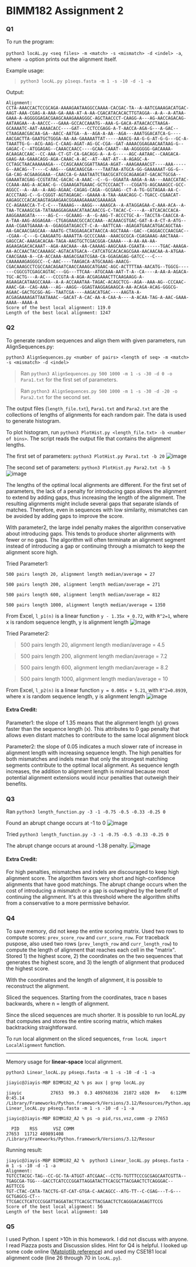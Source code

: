 # BIMM182 Assignment 2
### Q1
To run the program:

`python3 locAL.py <seq files> -m <match> -s <mismatch> -d <indel> -a`, where `-a` option prints out the alignment itself.

Example usage:

>`python3 locAL.py p1seqs.fasta -m 1 -s -10 -d -1 -a`

Output:
```
Alignment:
CCTA-AAACCACTCCGCAGA-AAAAGAATAAGGCCAAAA-CACGAC-TA--A-AATCGAAAGACATGAC-AAGT-AAA-CGAG-A-AAA-GA-AAA-AT-A-AA-CGACATACACACTTGTAGGA--A-A--A-ATAA-GAAA-A-AGGGGGAGACGAAGCAAAGAAAGGGC-AGCTAACCCT-CAAGG-A---AG-AACCAGACAG-AATAAGAA--A-AACCC---GAAA-GCCACCAAATG--AAA-G-GACA-ATAACACCTAAGA-GCAAAATC-AAT-AAAACACC----GAT---CCTCCGAGG-A-T-AACCA-AGA-G---A-GAC--CTAAGAACGACAA-GA--AACC-AATGA--A--AGA-A-AA--AGA---AAATGGACATCA-G----AACGACTTA-GAATGCTGGGA-AA-AA-GAAAAATTAT-----AAACG-AA-G-G-AT-G-G---GC-A-TAAATTG-G--ACG-AAG-C-CAAG-AGAT-AG-GC-CGA--GAT-AAAACGGAGAACAATAAG-G--GAGAC-C--ATGGAGAG--CAAACCAACC----GCAA-CAAAT--AA-AGGGGGG-GACAAAA-ACAAGACCAAC--CC-AAA-CT-GT-CA-GACAGG-A--A-G-----AGC-AATAAC--CAAGACA-GAAG-AA-GAAACAGG-AGA-CAAAC-A-AC--AT--AAT-AT--A-AGAGC-A-CCTAGCTAACAAAAAAGA---CCAGCAAACGGATTAAGA-AGAT--AAAGAAAACGT----AAA-----G--AACAG--T----C-AAG---GAACAAGCGA----TAATAA-ATGCA-GG-GAAAAAAT-GG-G--GA-CAG-ACGAAGGAAA--CAACCA-G-AAATAATCTAACGCATCGCAGAAGAT-GACACTGCGA--GAAAATACGAG-CCGTATAC-GACAC-A-AAAC--C--G--GGAATA-AAGA-A-AA---AAACCATAC-CCAAA-AAG-A-ACAAC-G--CGAAAGATGAAAC-GCTCCCAACT---CGGATG-AGCAAAGCC-GCC-AGGCC--A--AA--A-AAG-AGAAC-CAGAG-CAGA--GCGAAG--CT-A-TG-GGTAGAA-AA-C-ACCCTAAG-C--G-CGGGT-AGTAGAGAC--GAAAA-A-TAA-AAACAGG-C-TGACC-CGAACAT-AAGAGCCCACACAAGTAGAAGAACGGAAAGAAAACGAAAAGA
CC-AGAAACCA-T-C-C---TAAAAG---AAGG---AAAGCA--A-ATAGGAGAA-C-AAA-ACA--A-TAA-TCAAAGCGA-TATAAAGGAGAAACATAACAACCG-C-TACAC-C----A--ATCACACCACA-AAGGAAAGATA-----AG-C---GCAAAG--A--G-AAG-T-ACCCTGC-A--TACCTA-CAACCA-A-A-TAA-AAG-AGGAGAA--CTGAGAAACGCCACCAAA--ACAAACGTGAC-GAT-A-A-CT-A-ATG--AAA-CGAATGAAAA-A--GGAGGATAGACCT-C-A--AATTCAA--AGAGATGAACATGACAGCTAA-AA-GACAACGAGCAA--AAATG-CTAGGAGACATAACCA-AGCTAAA--GAC--CAGGACCCAACGAC---CGAA--C---G-CAAGAATG-AAAATTA-GCCCCAAA--AAACGCGCA-CGAGAAAG-AACTAAA--GAGCCAC-AAAGACACAA-TAGA-AAGTGCTCGACGGA-CAAAA---A-AA-AA-AA-AGAAGAGACACAAAT--AGA-AACAAA--AA-CAAAAG-AAGCAAA-CGAATA------TGAC-AAAGA-AA-ACCAACTACCAAAAGC-AGTACATGACA--CATCATGCACACAGCGAA-AACAACAA-A-ATGAA-CAACGAAA-A--CA-ACCAAA-AAGACGAATCGAA-CA-GGAGAGAG-GATCC---C---CAAAAAAGAGGGCC--C-AAC----TAAGACA-ATGCAAAG-AAACG-CGACAAAGCCTCGCCAACAGAATCAACCAAAGCATGAAC-AGC-ACTTTTAA-AACATG--TGGCG-------CGGCGTCGAGCAGTAC---GG---TTCAA--ATGCAAA-AAT-T-A--CA----A-AA-A-AGACA-TGC-ACTG---A-AC---CCCGTA-A-AGA-ACGAGAAACTTCAAGAAGG-A-AGAAGACATAAGCCAAA--A-A-ACCAAATAA-TAGAC-ACAGCTCG--AGA--AAA-AG--CCCAAC-AAAC-GA--CAG-AAA---AG--AAGG--GGAGTAAGGAGAAGCA-AA-ACAGA-ACAG-GGGCG-AGAAC-GACTGCGG-AG--TAATCGA----AAGACATGAC----AAGTA-A-ACGAGAAAAGATTAATAAAC--GACAT-A-CAC-AA-A-CAA-A----A-ACAA-TAG-A-AAC-GAAA-AAAA--AAAA-A
Score of the best local alignment: 119.0
Length of the best local alignment: 1247
```

### Q2
To generate random sequences and align them with given parameters, run AlignSequences.py:

`python3 AlignSequences.py <number of pairs> <length of seq> -m <match> -s <mismatch> -d <indel>`

>Ran `python3 AlignSequences.py 500 1000 -m 1 -s -30 -d 0 -o Para1.txt` for the first set of parameters. 

>Ran `python3 AlignSequences.py 500 1000 -m 1 -s -30 -d -20 -o Para2.txt` for the second set.

The output files (`length_file.txt`), `Para1.txt` and `Para2.txt` are the collections of lengths of alignments for each random pair. The data is used to generate histogram.

To plot histogram, run `python3 PlotHist.py <length_file.txt> -b <number of bins>`. The script reads the output file that contains the alignment lengths.

The first set of parameters:
`python3 PlotHist.py Para1.txt -b 20`
![image](./Histograms/Parameter1.png)

The second set of parameters:
`python3 PlotHist.py Para2.txt -b 5`
![image](./Histograms/Parameter2.png)

The lengths of the optimal local alignments are different. 
For the first set of parameters, the lack of a penalty for introducing gaps allows the alignment to extend by adding gaps, thus increasing the length of the alignment. The resulting alignments might include several gaps that separate islands of matches. Therefore, even in sequences with low similarity,  mismatches can be avoided by adding gaps to improve the score.

With parameter2, the large indel penalty makes the algorithm conservative about introducing gaps. This tends to produce shorter alignments with fewer or no gaps. The algorithm will often terminate an alignment segment instead of introducing a gap or continuing through a mismatch to keep the alignment score high.

Tried Parameter1: 
```
500 pairs length 20, alignment length median/average = 27

500 pairs length 200, alignment length median/average = 271

500 pairs length 600, alignment length median/average = 812

500 pairs length 1000, alignment length median/average = 1350
```
From Excel, `l_p1(n)` is a linear function `y - 1.35x + 0.72`, with `R^2=1`, where x is random sequence length, y is alignment length
![image](./Histograms/Para1_Trend.png)

Tried Parameter2: 

>500 pairs length 20, alignment length median/average = 4.5

>500 pairs length 200, alignment length median/average = 7.2

>500 pairs length 600, alignment length median/average = 8.2

>500 pairs length 1000, alignment length median/average = 10

From Excel, `l_p2(n)` is a linear function `y = 0.005x + 5.21`, with `R^2=0.8939`, where x is random sequence length, y is alignment length
![image](./Histograms/Para2_Trend.png)

#### Extra Credit:
Parameter1: the slope of 1.35 means that the alignment length (y) grows faster than the sequence length (x). This attributes to 0 gap penalty that allows even distant matches to contribute to the same local alignment block

Parameter2: the slope of 0.05 indicates a much slower rate of increase in alignment length with increasing sequence length. The high penalties for both mismatches and indels mean that only the strongest matching segments contribute to the optimal local alignment. As sequence length increases, the addition to alignment length is minimal because most potential alignment extensions would incur penalties that outweigh their benefits.

### Q3
Ran `python3 length_function.py -3 -1 -0.75 -0.5 -0.33 -0.25 0`

Found an abrupt change occurs at -1 to 0
![image](Histograms/Alignment_lengths.png)

Tried `python3 length_function.py -3 -1 -0.75 -0.5 -0.33 -0.25 0`

The abrupt change occurs at around -1.38 penalty.
![image](Histograms/Alignment_lengths_zoom_in.png)

#### Extra Credit:
For high penalties, mismatches and indels are discouraged to keep high alignment score. The algorithm favors very short and high-confidence alignments that have good matchings. The abrupt change occurs when the cost of introducing a mismatch or a gap is outweighed by the benefit of continuing the alignment. It's at this threshold where the algorithm shifts from a conservative to a more permissive behavior.

### Q4
To save memory, did not keep the entire scoring matrix. Used two rows to compute scores: `prev_score_row` and `curr_score_row`. For traceback puspose, also used two rows (`prev_length_row` and `curr_length_row`) to compute the length of alignment that reaches each cell in the "matrix". Stored 1) the highest score, 2) the coordinates on the two sequences that generates the highest score, and 3) the length of alignment that produced the highest score.

With the coordinates and the length of alignment, it is possible to reconstruct the alignment.

Sliced the sequences. Starting from the coordinates, trace n bases backwards, where n = length of alignment.

Since the sliced sequences are much shorter. It is possible to run locAL.py that computes and stores the entire scoring matrix, which makes backtracking straightforward.

To run local alignment on the sliced sequences, `from locAL import LocalAlignment` function.

---
Memory usage for **linear-space** local alignment.

`python3 Linear_locAL.py p4seqs.fasta -m 1 -s -10 -d -1 -a`

```
jiayic@Jiayis-MBP BIMM182_A2 % ps aux | grep locAL.py

jiayic           27653  99.3  0.3 409760336  21072 s020  R+    6:12PM   0:45.14 /Library/Frameworks/Python.framework/Versions/3.12/Resources/Python.app/Contents/MacOS/Python Linear_locAL.py p4seqs.fasta -m 1 -s -10 -d -1 -a

jiayic@Jiayis-MBP BIMM182_A2 % ps -o pid,rss,vsz,comm -p 27653

  PID    RSS      VSZ COMM
27653  11712 409891408 /Library/Frameworks/Python.framework/Versions/3.12/Resour
```
Running result:
```
jiayic@Jiayis-MBP BIMM182_A2 %  python3 Linear_locAL.py p4seqs.fasta -m 1 -s -10 -d -1 -a
Alignment:
TGTCCTACGC-TAG--CC-GC-TA-ATGGT-ATCGAAC--CCTG-TGTTTCCCGCGAGCAATCGTTA--TGAGCGA-TGG---GACCTCATCCCGGATTAGGATACTTCACGCTTACGAACTCTCAGGGAC--AGTTCCG
TGT-CTAC-CATA-TACCTG-GT-CAT-GTGA-C-AACAGCC--ATG-TT--C-CGAG---T-G---GCTGAGCG-CT--TTCGACCTCATCCCGGATTAGGATACTTCACGCTTACGAACTCTCAGGGACAGAGTTCCG
Score of the best local alignment: 56
Length of the best local alignment: 140
```


### Q5
I used Python. I spent >10h in this homework. I did not discuss with anyone. I read Piazza posts and Discussion slides. Hint for Q4 is helpful. I looked up some code online ([Matplotlib reference](https://matplotlib.org/stable/api/_as_gen/matplotlib.pyplot.hist.html)) and used my CSE181 local alignment code (line 26 through 70 in `locAL.py`).

